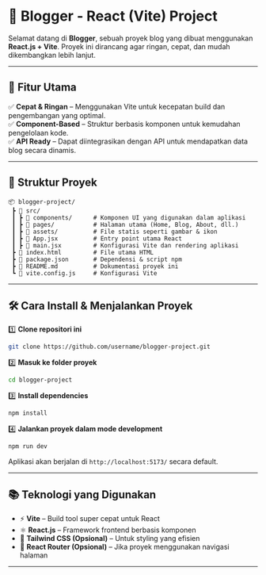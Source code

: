 # 🚀 Blogger - React (Vite) Project

Selamat datang di **Blogger**, sebuah proyek blog yang dibuat menggunakan **React.js + Vite**. Proyek ini dirancang agar ringan, cepat, dan mudah dikembangkan lebih lanjut.

---

## 📌 Fitur Utama
✅ **Cepat & Ringan** – Menggunakan Vite untuk kecepatan build dan pengembangan yang optimal.  
✅ **Component-Based** – Struktur berbasis komponen untuk kemudahan pengelolaan kode.  
✅ **API Ready** – Dapat diintegrasikan dengan API untuk mendapatkan data blog secara dinamis.  

---

## 📂 Struktur Proyek
```plaintext
📦 blogger-project/
 ┣ 📂 src/
 ┃ ┣ 📂 components/      # Komponen UI yang digunakan dalam aplikasi
 ┃ ┣ 📂 pages/           # Halaman utama (Home, Blog, About, dll.)
 ┃ ┣ 📂 assets/          # File statis seperti gambar & ikon
 ┃ ┣ 📜 App.jsx          # Entry point utama React
 ┃ ┣ 📜 main.jsx         # Konfigurasi Vite dan rendering aplikasi
 ┣ 📜 index.html         # File utama HTML
 ┣ 📜 package.json       # Dependensi & script npm
 ┣ 📜 README.md          # Dokumentasi proyek ini
 ┗ 📜 vite.config.js     # Konfigurasi Vite
```

---

## 🛠️ Cara Install & Menjalankan Proyek

1️⃣ **Clone repositori ini**  
```bash
git clone https://github.com/username/blogger-project.git
```

2️⃣ **Masuk ke folder proyek**  
```bash
cd blogger-project
```

3️⃣ **Install dependencies**  
```bash
npm install
```

4️⃣ **Jalankan proyek dalam mode development**  
```bash
npm run dev
```
Aplikasi akan berjalan di `http://localhost:5173/` secara default.

---

## 📚 Teknologi yang Digunakan
- ⚡ **Vite** – Build tool super cepat untuk React  
- ⚛ **React.js** – Framework frontend berbasis komponen  
- 🎨 **Tailwind CSS (Opsional)** – Untuk styling yang efisien  
- 🔗 **React Router (Opsional)** – Jika proyek menggunakan navigasi halaman  

---
